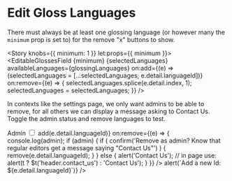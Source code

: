 <script lang="ts">
  import { Story } from 'kitbook';
  import EditableGlossesField from './EditableGlossesField.svelte';
  import { glossingLanguages } from '@living-dictionaries/parts/src/lib/glosses/glossing-languages';
  import ReactiveSet from 'svelte-pieces/functions/ReactiveSet.svelte';
  let selectedLanguages = ['en', 'de', 'fr'];
  let admin = true;
</script>

<!-- prettier-ignore -->
# Edit Gloss Languages

There must always be at least one glossing language (or however many the
`minimum` prop is set to) for the remove "x" buttons to show.

<Story knobs={{ minimum: 1 }} let:props={{ minimum }}>
  <EditableGlossesField
    {minimum}
    {selectedLanguages}
    availableLanguages={glossingLanguages}
    on:add={(e) => (selectedLanguages = [...selectedLanguages, e.detail.languageId])}
    on:remove={(e) => {
      selectedLanguages.splice(e.detail.index, 1);
      selectedLanguages = selectedLanguages;
    }} />
</Story>

<Story name="Minimum reached">
  <EditableGlossesField selectedLanguages={['en']} availableLanguages={glossingLanguages} />
</Story>

In contexts like the settings page, we only want admins to be able to remove, for all others we can
display a message asking to Contact Us. Toggle the admin status and remove languages to test.

<Story name="Only Admin Can Remove">
  <label class="block my-1">
    <span class="inline-block mr-2 text-sm font-semibold">Admin</span>
    <input type="checkbox" bind:checked={admin} />
  </label>
  <ReactiveSet input={['en', 'he']} let:value={scopedLanguages} let:add let:remove>
    <EditableGlossesField
      selectedLanguages={scopedLanguages}
      availableLanguages={glossingLanguages}
      on:add={(e) => add(e.detail.languageId)}
      on:remove={(e) => {
        console.log(admin);
        if (admin) {
          if (
            confirm('Remove as admin? Know that regular editors get a message saying "Contact Us"')
          ) {
            remove(e.detail.languageId);
          }
        } else {
          alert('Contact Us');
          // in page use: alert(t ? $t('header.contact_us') : 'Contact Us');
        }
      }} />
  </ReactiveSet>
</Story>

<Story name="No languages">
  <EditableGlossesField
    selectedLanguages={[]}
    availableLanguages={glossingLanguages}
    on:add={(e) => alert(`Add a new Id: ${e.detail.languageId}`)} />
</Story>
